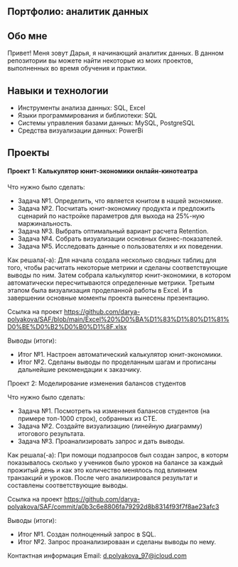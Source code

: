 ## Портфолио: аналитик данных

## Обо мне
Привет! Меня зовут Дарья, я начинающий аналитик данных. В данном репозитории вы можете найти некоторые из моих проектов, выполненных во время обучения и практики.

## Навыки и технологии
- Инструменты анализа данных: SQL, Excel
- Языки программирования и библиотеки: SQL
- Системы управления базами данных: MySQL, PostgreSQL
- Средства визуализации данных: PowerBi


## Проекты
#### Проект 1: Калькулятор юнит-экономики онлайн-кинотеатра

Что нужно было сделать:

- Задача №1. Определить, что является юнитом в нашей экономике.
- Задача №2. Посчитать юнит-экономику продукта и предложить сценарий по настройке параметров для выхода на 25%-ную маржинальность.
- Задача №3. Выбрать оптимальный вариант расчета Retention. 
- Задача №4. Собрать визуализации основных бизнес-показателей.
- Задача №5. Исследовать данные о пользователях и их поведении.

Как решала(-а): Для начала создала несколько сводных таблиц для того, чтобы расчитать некоторые метрики и сделаны соответствующие выводы по ним. Затем собрала калькулятор юнит-экономики, в котором автоматически пересчитываются определенные метрики. Третьим этапом была визуализация проделанной работы в Excel. И в завершении основные моменты проекта вынесены презентацию.

Ссылка на проект https://github.com/darya-polyakova/SAF/blob/main/Excel%20%D0%BA%D1%83%D1%80%D1%81%D0%BE%D0%B2%D0%B0%D1%8F.xlsx

Выводы (итоги):

- Итог №1. Настроен автоматический калькулятор юнит-экономики.
- Итог №2. Сделаны выводы по проделанным шагам и прописаны дальнейшие рекомендации к заказчику.


Проект 2: Моделирование изменения балансов студентов

Что нужно было сделать:

- Задача №1. Посмотреть на изменения балансов студентов (на примере топ-1000 строк), собранных из CTE. 
- Задача №2. Создайте визуализацию (линейную диаграмму) итогового результата. 
- Задача №3. Проанализировать запрос и дать выводы.

Как решала(-а): При помощи подзапросов был создан запрос, в которм показывалось сколько у учеников было уроков на балансе за каждый прожитый день и как это количество менялось под влиянием транзакций и уроков. После чего анализировался результат и составлены соответствующие выводы.

Ссылка на проект https://github.com/darya-polyakova/SAF/commit/a0b3c6e8806fa79292d8b8314f93f7f8ae23afc3

Выводы (итоги):

- Итог №1. Создан полноценный запрос в SQL.
- Итог №2. Запрос проанализироваан и сделаны выводы по нему.



Контактная информация
Email: d.polyakova_97@icloud.com
